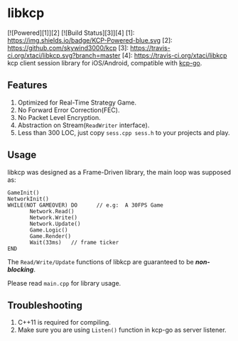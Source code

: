 # libkcp
[![Powered][1]][2] [![Build Status][3]][4]
[1]: https://img.shields.io/badge/KCP-Powered-blue.svg
[2]: https://github.com/skywind3000/kcp
[3]: https://travis-ci.org/xtaci/libkcp.svg?branch=master
[4]: https://travis-ci.org/xtaci/libkcp
kcp client session library for iOS/Android, compatible with [kcp-go](https://github.com/xtaci/kcp-go).

## Features
1. Optimized for Real-Time Strategy Game.
2. No Forward Error Correction(FEC).
3. No Packet Level Encryption.
4. Abstraction on Stream(```ReadWriter``` interface).
5. Less than 300 LOC, just copy ```sess.cpp sess.h``` to your projects and play.

## Usage
libkcp was designed as a Frame-Driven library, the main loop was supposed as:
```
GameInit()
NetworkInit()
WHILE(NOT GAMEOVER) DO      // e.g:  A 30FPS Game
       Network.Read()
       Network.Write()
       Network.Update()
       Game.Logic()
       Game.Render()
       Wait(33ms)   // frame ticker
END
```

The ```Read/Write/Update``` functions of libkcp are guaranteed to be ***non-blocking***.

Please read ```main.cpp``` for library usage.

## Troubleshooting
1. C++11 is required for compiling.
2. Make sure you are using ```Listen()``` function in kcp-go as server listener.
